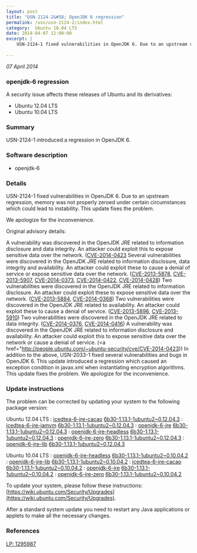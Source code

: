 ```yaml
---
layout: post
title: "USN-2124-2&#58; OpenJDK 6 regression"
permalink: /usn/usn-2124-2/index.html
category:  Ubuntu 10.04 LTS
date: 2014-04-07 12:00:00
excerpt: |
    USN-2124-1 fixed vulnerabilities in OpenJDK 6. Due to an upstream regression, memory was not properly zeroed under certain circumstances which could lead to instability. This update fixes the problem.
    
--- 
```

 
 

*07 April 2014*

### openjdk-6 regression

A security issue affects these releases of Ubuntu and its derivatives:

* Ubuntu 12.04 LTS
* Ubuntu 10.04 LTS

### Summary

USN-2124-1 introduced a regression in OpenJDK 6. 

### Software description

* openjdk-6 

### Details

USN-2124-1 fixed vulnerabilities in OpenJDK 6. Due to an upstream regression, memory was not properly zeroed under certain circumstances which could lead to instability. This update fixes the problem.

We apologize for the inconvenience.

Original advisory details:

 A vulnerability was discovered in the OpenJDK JRE related to information disclosure and data integrity. An attacker could exploit this to expose sensitive data over the network. ([CVE-2014-0423](http://people.ubuntu.com/~ubuntu-security/cve/CVE-2014-0411">CVE-2014-0411</a>) Several vulnerabilities were discovered in the OpenJDK JRE related to information disclosure, data integrity and availability. An attacker could exploit these to cause a denial of service or expose sensitive data over the network. (<a href="http://people.ubuntu.com/~ubuntu-security/cve/CVE-2013-5878">CVE-2013-5878</a>, <a href="http://people.ubuntu.com/~ubuntu-security/cve/CVE-2013-5907">CVE-2013-5907</a>, <a href="http://people.ubuntu.com/~ubuntu-security/cve/CVE-2014-0373">CVE-2014-0373</a>, <a href="http://people.ubuntu.com/~ubuntu-security/cve/CVE-2014-0422">CVE-2014-0422</a>, <a href="http://people.ubuntu.com/~ubuntu-security/cve/CVE-2014-0428">CVE-2014-0428</a>) Two vulnerabilities were discovered in the OpenJDK JRE related to information disclosure. An attacker could exploit these to expose sensitive data over the network. (<a href="http://people.ubuntu.com/~ubuntu-security/cve/CVE-2013-5884">CVE-2013-5884</a>, <a href="http://people.ubuntu.com/~ubuntu-security/cve/CVE-2014-0368">CVE-2014-0368</a>) Two vulnerabilities were discovered in the OpenJDK JRE related to availability. An attacker could exploit these to cause a denial of service. (<a href="http://people.ubuntu.com/~ubuntu-security/cve/CVE-2013-5896">CVE-2013-5896</a>, <a href="http://people.ubuntu.com/~ubuntu-security/cve/CVE-2013-5910">CVE-2013-5910</a>) Two vulnerabilities were discovered in the OpenJDK JRE related to data integrity. (<a href="http://people.ubuntu.com/~ubuntu-security/cve/CVE-2014-0376">CVE-2014-0376</a>, <a href="http://people.ubuntu.com/~ubuntu-security/cve/CVE-2014-0416">CVE-2014-0416</a>) A vulnerability was discovered in the OpenJDK JRE related to information disclosure and availability. An attacker could exploit this to expose sensitive data over the network or cause a denial of service. (<a href="http://people.ubuntu.com/~ubuntu-security/cve/CVE-2014-0423)) In addition to the above, USN-2033-1 fixed several vulnerabilities and bugs in OpenJDK 6. This update introduced a regression which caused an exception condition in javax.xml when instantiating encryption algorithms. This update fixes the problem. We apologize for the inconvenience. 

### Update instructions

The problem can be corrected by updating your system to the following package version:

Ubuntu 12.04 LTS
 : [icedtea-6-jre-cacao](https://launchpad.net/ubuntu/+source/openjdk-6) <span> [6b30-1.13.1-1ubuntu2~0.12.04.3](https://launchpad.net/ubuntu/+source/openjdk-6/6b30-1.13.1-1ubuntu2~0.12.04.3) </span> 
 : [icedtea-6-jre-jamvm](https://launchpad.net/ubuntu/+source/openjdk-6) <span> [6b30-1.13.1-1ubuntu2~0.12.04.3](https://launchpad.net/ubuntu/+source/openjdk-6/6b30-1.13.1-1ubuntu2~0.12.04.3) </span> 
 : [openjdk-6-jre](https://launchpad.net/ubuntu/+source/openjdk-6) <span> [6b30-1.13.1-1ubuntu2~0.12.04.3](https://launchpad.net/ubuntu/+source/openjdk-6/6b30-1.13.1-1ubuntu2~0.12.04.3) </span> 
 : [openjdk-6-jre-headless](https://launchpad.net/ubuntu/+source/openjdk-6) <span> [6b30-1.13.1-1ubuntu2~0.12.04.3](https://launchpad.net/ubuntu/+source/openjdk-6/6b30-1.13.1-1ubuntu2~0.12.04.3) </span> 
 : [openjdk-6-jre-zero](https://launchpad.net/ubuntu/+source/openjdk-6) <span> [6b30-1.13.1-1ubuntu2~0.12.04.3](https://launchpad.net/ubuntu/+source/openjdk-6/6b30-1.13.1-1ubuntu2~0.12.04.3) </span> 
 : [openjdk-6-jre-lib](https://launchpad.net/ubuntu/+source/openjdk-6) <span> [6b30-1.13.1-1ubuntu2~0.12.04.3](https://launchpad.net/ubuntu/+source/openjdk-6/6b30-1.13.1-1ubuntu2~0.12.04.3) </span> 

Ubuntu 10.04 LTS
 : [openjdk-6-jre-headless](https://launchpad.net/ubuntu/+source/openjdk-6) <span> [6b30-1.13.1-1ubuntu2~0.10.04.2](https://launchpad.net/ubuntu/+source/openjdk-6/6b30-1.13.1-1ubuntu2~0.10.04.2) </span> 
 : [openjdk-6-jre-lib](https://launchpad.net/ubuntu/+source/openjdk-6) <span> [6b30-1.13.1-1ubuntu2~0.10.04.2](https://launchpad.net/ubuntu/+source/openjdk-6/6b30-1.13.1-1ubuntu2~0.10.04.2) </span> 
 : [icedtea-6-jre-cacao](https://launchpad.net/ubuntu/+source/openjdk-6) <span> [6b30-1.13.1-1ubuntu2~0.10.04.2](https://launchpad.net/ubuntu/+source/openjdk-6/6b30-1.13.1-1ubuntu2~0.10.04.2) </span> 
 : [openjdk-6-jre](https://launchpad.net/ubuntu/+source/openjdk-6) <span> [6b30-1.13.1-1ubuntu2~0.10.04.2](https://launchpad.net/ubuntu/+source/openjdk-6/6b30-1.13.1-1ubuntu2~0.10.04.2) </span> 
 : [openjdk-6-jre-zero](https://launchpad.net/ubuntu/+source/openjdk-6) <span> [6b30-1.13.1-1ubuntu2~0.10.04.2](https://launchpad.net/ubuntu/+source/openjdk-6/6b30-1.13.1-1ubuntu2~0.10.04.2) </span> 

To update your system, please follow these instructions: [https://wiki.ubuntu.com/Security/Upgrades](https://wiki.ubuntu.com/Security/Upgrades).

After a standard system update you need to restart any Java applications or applets to make all the necessary changes. 

### References

 
 [LP: 1295987](https://launchpad.net/bugs/1295987)
 

